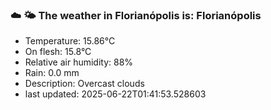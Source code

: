 ### ☁️ 🌤️  The weather in Florianópolis is: Florianópolis

- Temperature: 15.86°C
- On flesh: 15.8°C
- Relative air humidity: 88%
- Rain: 0.0 mm
- Description: Overcast clouds
- last updated: 2025-06-22T01:41:53.528603
